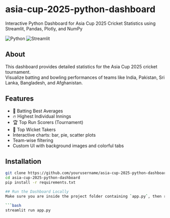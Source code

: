 # asia-cup-2025-python-dashboard
Interactive Python Dashboard for Asia Cup 2025 Cricket Statistics using Streamlit, Pandas, Plotly, and NumPy

![Python](https://img.shields.io/badge/Python-3.11-blue)
![Streamlit](https://img.shields.io/badge/Streamlit-1.30-green)

## About
This dashboard provides detailed statistics for the Asia Cup 2025 cricket tournament.  
Visualize batting and bowling performances of teams like India, Pakistan, Sri Lanka, Bangladesh, and Afghanistan.

## Features
- 🏏 Batting Best Averages
- 🔥 Highest Individual Innings
- 🏆 Top Run Scorers (Tournament)
- 🎯 Top Wicket Takers
- Interactive charts: bar, pie, scatter plots
- Team-wise filtering
- Custom UI with background images and colorful tabs

## Installation
```bash
git clone https://github.com/yourusername/asia-cup-2025-python-dashboard.git
cd asia-cup-2025-python-dashboard
pip install -r requirements.txt

## Run the Dashboard Locally
Make sure you are inside the project folder containing `app.py`, then run:

```bash
streamlit run app.py
